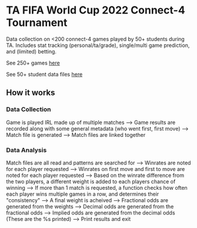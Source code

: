 # TA FIFA World Cup 2022 Connect-4 Tournament

Data collection on <200 connect-4 games played by 50+ students during TA. Includes stat tracking (personal/ta/grade), single/multi game prediction, and (limited) betting.

See 250+ games [here](./data/games/)

See 50+ student data files [here](./data/players/)

## How it works

### Data Collection

Game is played IRL made up of multiple matches --> Game results are recorded along with some general metadata (who went first, first move) --> Match file is generated --> Match files are linked together

### Data Analysis

Match files are all read and patterns are searched for --> Winrates are noted for each player requested --> Winrates on first move and first to move are noted for each player requested --> Based on the winrate difference from the two players, a different weight is added to each players chance of winning --> If more than 1 match is requested, a function checks how often each player wins multiple games in a row, and determines their "consistency" --> A final weight is acheived --> Fractional odds are generated from the weights --> Decimal odds are generated from the fractional odds --> Implied odds are generated from the decimal odds (These are the %s printed) --> Print results and exit

